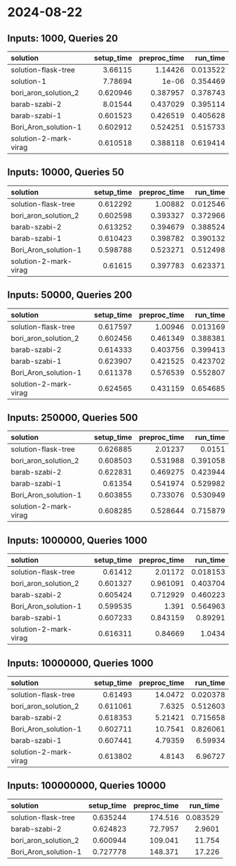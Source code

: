 # 2024-08-22

## Inputs: 1000, Queries 20

| solution              |   setup_time |   preproc_time |   run_time |
|:----------------------|-------------:|---------------:|-----------:|
| solution-flask-tree   |     3.66115  |       1.14426  |   0.013522 |
| solution-1            |     7.78694  |       1e-06    |   0.354469 |
| bori_aron_solution_2  |     0.620946 |       0.387957 |   0.378743 |
| barab-szabi-2         |     8.01544  |       0.437029 |   0.395114 |
| barab-szabi-1         |     0.601523 |       0.426519 |   0.405628 |
| Bori_Aron_solution-1  |     0.602912 |       0.524251 |   0.515733 |
| solution-2-mark-virag |     0.610518 |       0.388118 |   0.619414 |

## Inputs: 10000, Queries 50

| solution              |   setup_time |   preproc_time |   run_time |
|:----------------------|-------------:|---------------:|-----------:|
| solution-flask-tree   |     0.612292 |       1.00882  |   0.012546 |
| bori_aron_solution_2  |     0.602598 |       0.393327 |   0.372966 |
| barab-szabi-2         |     0.613252 |       0.394679 |   0.388524 |
| barab-szabi-1         |     0.610423 |       0.398782 |   0.390132 |
| Bori_Aron_solution-1  |     0.598788 |       0.523271 |   0.512498 |
| solution-2-mark-virag |     0.61615  |       0.397783 |   0.623371 |

## Inputs: 50000, Queries 200

| solution              |   setup_time |   preproc_time |   run_time |
|:----------------------|-------------:|---------------:|-----------:|
| solution-flask-tree   |     0.617597 |       1.00946  |   0.013169 |
| bori_aron_solution_2  |     0.602456 |       0.461349 |   0.388381 |
| barab-szabi-2         |     0.614333 |       0.403756 |   0.399413 |
| barab-szabi-1         |     0.623907 |       0.421525 |   0.423702 |
| Bori_Aron_solution-1  |     0.611378 |       0.576539 |   0.552807 |
| solution-2-mark-virag |     0.624565 |       0.431159 |   0.654685 |

## Inputs: 250000, Queries 500

| solution              |   setup_time |   preproc_time |   run_time |
|:----------------------|-------------:|---------------:|-----------:|
| solution-flask-tree   |     0.626885 |       2.01237  |   0.0151   |
| bori_aron_solution_2  |     0.608503 |       0.531988 |   0.391058 |
| barab-szabi-2         |     0.622831 |       0.469275 |   0.423944 |
| barab-szabi-1         |     0.61354  |       0.541974 |   0.529982 |
| Bori_Aron_solution-1  |     0.603855 |       0.733076 |   0.530949 |
| solution-2-mark-virag |     0.608285 |       0.528644 |   0.715879 |

## Inputs: 1000000, Queries 1000

| solution              |   setup_time |   preproc_time |   run_time |
|:----------------------|-------------:|---------------:|-----------:|
| solution-flask-tree   |     0.61412  |       2.01172  |   0.018153 |
| bori_aron_solution_2  |     0.601327 |       0.961091 |   0.403704 |
| barab-szabi-2         |     0.605424 |       0.712929 |   0.460223 |
| Bori_Aron_solution-1  |     0.599535 |       1.391    |   0.564963 |
| barab-szabi-1         |     0.607233 |       0.843159 |   0.89291  |
| solution-2-mark-virag |     0.616311 |       0.84669  |   1.0434   |

## Inputs: 10000000, Queries 1000

| solution              |   setup_time |   preproc_time |   run_time |
|:----------------------|-------------:|---------------:|-----------:|
| solution-flask-tree   |     0.61493  |       14.0472  |   0.020378 |
| bori_aron_solution_2  |     0.611061 |        7.6325  |   0.512603 |
| barab-szabi-2         |     0.618353 |        5.21421 |   0.715658 |
| Bori_Aron_solution-1  |     0.602711 |       10.7541  |   0.826061 |
| barab-szabi-1         |     0.607441 |        4.79359 |   6.59934  |
| solution-2-mark-virag |     0.613802 |        4.8143  |   6.96727  |

## Inputs: 100000000, Queries 10000

| solution             |   setup_time |   preproc_time |   run_time |
|:---------------------|-------------:|---------------:|-----------:|
| solution-flask-tree  |     0.635244 |       174.516  |   0.083529 |
| barab-szabi-2        |     0.624823 |        72.7957 |   2.9601   |
| bori_aron_solution_2 |     0.600944 |       109.041  |  11.754    |
| Bori_Aron_solution-1 |     0.727778 |       148.371  |  17.226    |